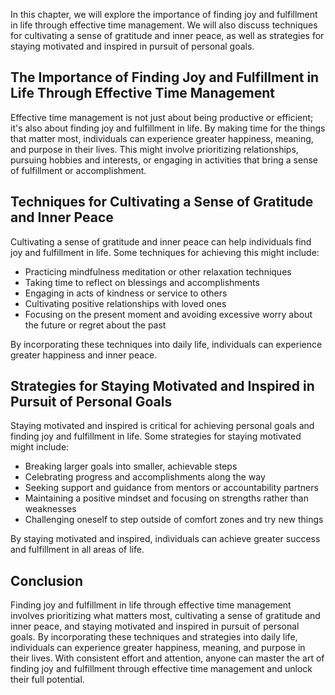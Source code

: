 
In this chapter, we will explore the importance of finding joy and fulfillment in life through effective time management. We will also discuss techniques for cultivating a sense of gratitude and inner peace, as well as strategies for staying motivated and inspired in pursuit of personal goals.

The Importance of Finding Joy and Fulfillment in Life Through Effective Time Management
---------------------------------------------------------------------------------------

Effective time management is not just about being productive or efficient; it's also about finding joy and fulfillment in life. By making time for the things that matter most, individuals can experience greater happiness, meaning, and purpose in their lives. This might involve prioritizing relationships, pursuing hobbies and interests, or engaging in activities that bring a sense of fulfillment or accomplishment.

Techniques for Cultivating a Sense of Gratitude and Inner Peace
---------------------------------------------------------------

Cultivating a sense of gratitude and inner peace can help individuals find joy and fulfillment in life. Some techniques for achieving this might include:

* Practicing mindfulness meditation or other relaxation techniques
* Taking time to reflect on blessings and accomplishments
* Engaging in acts of kindness or service to others
* Cultivating positive relationships with loved ones
* Focusing on the present moment and avoiding excessive worry about the future or regret about the past

By incorporating these techniques into daily life, individuals can experience greater happiness and inner peace.

Strategies for Staying Motivated and Inspired in Pursuit of Personal Goals
--------------------------------------------------------------------------

Staying motivated and inspired is critical for achieving personal goals and finding joy and fulfillment in life. Some strategies for staying motivated might include:

* Breaking larger goals into smaller, achievable steps
* Celebrating progress and accomplishments along the way
* Seeking support and guidance from mentors or accountability partners
* Maintaining a positive mindset and focusing on strengths rather than weaknesses
* Challenging oneself to step outside of comfort zones and try new things

By staying motivated and inspired, individuals can achieve greater success and fulfillment in all areas of life.

Conclusion
----------

Finding joy and fulfillment in life through effective time management involves prioritizing what matters most, cultivating a sense of gratitude and inner peace, and staying motivated and inspired in pursuit of personal goals. By incorporating these techniques and strategies into daily life, individuals can experience greater happiness, meaning, and purpose in their lives. With consistent effort and attention, anyone can master the art of finding joy and fulfillment through effective time management and unlock their full potential.
